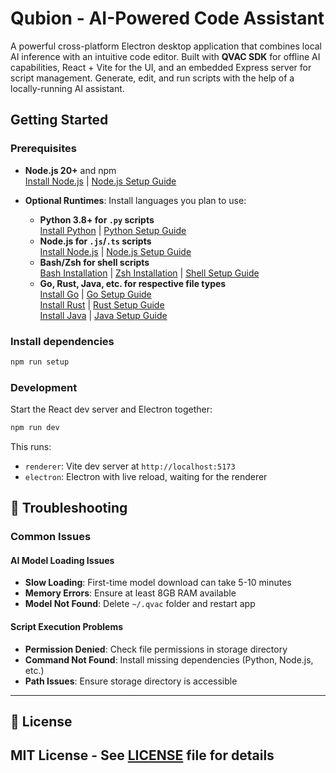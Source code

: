 # Qubion - AI-Powered Code Assistant

A powerful cross-platform Electron desktop application that combines local AI inference with an intuitive code editor. Built with **QVAC SDK** for offline AI capabilities, React + Vite for the UI, and an embedded Express server for script management. Generate, edit, and run scripts with the help of a locally-running AI assistant.


## Getting Started

### Prerequisites

- **Node.js 20+** and npm  
  [Install Node.js](https://nodejs.org/en/download/) | [Node.js Setup Guide](https://nodejs.org/en/docs/guides/)

- **Optional Runtimes**: Install languages you plan to use:
  - **Python 3.8+ for `.py` scripts**  
    [Install Python](https://www.python.org/downloads/) | [Python Setup Guide](https://docs.python.org/3/using/index.html)
  - **Node.js for `.js`/`.ts` scripts**  
    [Install Node.js](https://nodejs.org/en/download/) | [Node.js Setup Guide](https://nodejs.org/en/docs/guides/)
  - **Bash/Zsh for shell scripts**  
    [Bash Installation](https://www.gnu.org/software/bash/) | [Zsh Installation](https://www.zsh.org/) | [Shell Setup Guide](https://wiki.archlinux.org/title/Shell)
  - **Go, Rust, Java, etc. for respective file types**  
    [Install Go](https://go.dev/doc/install) | [Go Setup Guide](https://go.dev/doc/tutorial/getting-started)  
    [Install Rust](https://www.rust-lang.org/tools/install) | [Rust Setup Guide](https://doc.rust-lang.org/book/ch01-01-installation.html)  
    [Install Java](https://adoptium.net/) | [Java Setup Guide](https://docs.oracle.com/en/java/javase/17/install/overview-jdk-installation.html)

### Install dependencies

```bash
npm run setup
```

### Development

Start the React dev server and Electron together:

```bash
npm run dev
```

This runs:

- `renderer`: Vite dev server at `http://localhost:5173`
- `electron`: Electron with live reload, waiting for the renderer



## 🔧 Troubleshooting

### Common Issues

#### **AI Model Loading Issues**
- **Slow Loading**: First-time model download can take 5-10 minutes
- **Memory Errors**: Ensure at least 8GB RAM available
- **Model Not Found**: Delete `~/.qvac` folder and restart app

#### **Script Execution Problems**
- **Permission Denied**: Check file permissions in storage directory
- **Command Not Found**: Install missing dependencies (Python, Node.js, etc.)
- **Path Issues**: Ensure storage directory is accessible

---

## 📄 License

## MIT License - See [LICENSE](LICENSE) file for details
